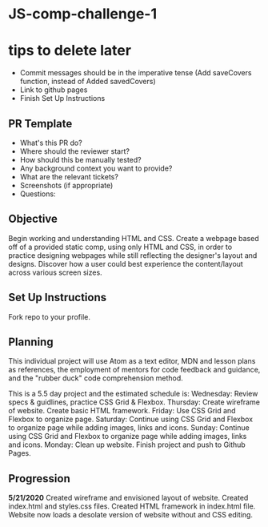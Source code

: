 # JS-comp-challenge-1

# tips to delete later
* Commit messages should be in the imperative tense (Add saveCovers function, instead of Added savedCovers)
* Link to github pages
* Finish Set Up Instructions
## PR Template
* What's this PR do?
* Where should the reviewer start?
* How should this be manually tested?
* Any background context you want to provide?
* What are the relevant tickets?
* Screenshots (if appropriate)
* Questions:


## Objective
Begin working and understanding HTML and CSS. Create a webpage based off of a provided static comp, using only HTML and CSS, in order to practice designing webpages while still reflecting the designer's layout and designs. Discover how a user could best experience the content/layout across various screen sizes.

## Set Up Instructions
Fork repo to your profile.

## Planning
This individual project will use Atom as a text editor, MDN and lesson plans as references, the employment of mentors for code feedback and guidance, and the "rubber duck" code comprehension method.

This is a 5.5 day project and the estimated schedule is:
Wednesday: Review specs & guidlines, practice CSS Grid & Flexbox.
Thursday: Create wireframe of website. Create basic HTML framework.
Friday: Use CSS Grid and Flexbox to organize page.
Saturday: Continue using CSS Grid and Flexbox to organize page while adding images, links and icons.
Sunday: Continue using CSS Grid and Flexbox to organize page while adding images, links and icons.
Monday: Clean up website. Finish project and push to Github Pages.

## Progression
**5/21/2020**
Created wireframe and envisioned layout of website. Created index.html and styles.css files. Created HTML framework in index.html file. Website now loads a desolate version of website without and CSS editing.
